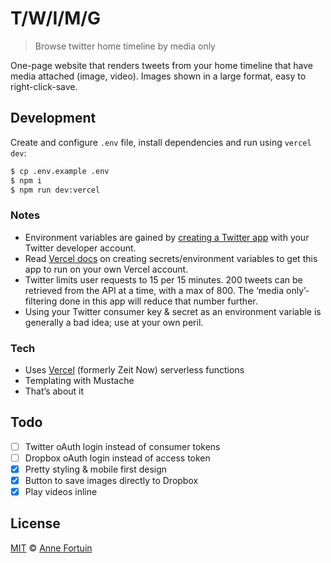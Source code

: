 # T/W/I/M/G

> Browse twitter home timeline by media only

One-page website that renders tweets from your home timeline that have media attached (image, video). Images shown in a large format, easy to right-click-save.

## Development
Create and configure `.env` file, install dependencies and run using `vercel dev`:

```bash
$ cp .env.example .env
$ npm i
$ npm run dev:vercel
```

### Notes
- Environment variables are gained by [creating a Twitter app](https://developer.twitter.com/en/apps/create) with your Twitter developer account.
- Read [Vercel docs](https://vercel.com/docs/cli#commands/secrets) on creating secrets/environment variables to get this app to run on your own Vercel account.
- Twitter limits user requests to 15 per 15 minutes. 200 tweets can be retrieved from the API at a time, with a max of 800. The ‘media only’-filtering done in this app will reduce that number further.
- Using your Twitter consumer key & secret as an environment variable is generally a bad idea; use at your own peril.

### Tech
- Uses [Vercel](https://vercel.com/) (formerly Zeit Now) serverless functions
- Templating with Mustache
- That’s about it

## Todo
- [ ] Twitter oAuth login instead of consumer tokens
- [ ] Dropbox oAuth login instead of access token
- [x] Pretty styling & mobile first design
- [x] Button to save images directly to Dropbox
- [x] Play videos inline

## License
[MIT](license) © [Anne Fortuin](https://phortuin.nl/)
